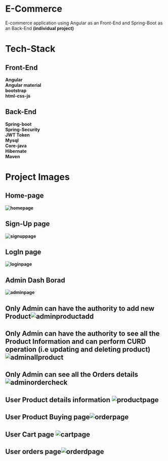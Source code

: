 # E-Commerce
E-commerce application using Angular as an Front-End and Spring-Boot as an Back-End
<b>(individual project)<b/>
  
# Tech-Stack
  ## Front-End
  Angular<br/>
  Angular material<br/>
  bootstrap<br/>
  html-css-js<br/>
  
  ## Back-End
  Spring-boot<br/>
  Spring-Security<br/>
  JWT Token<br/>
  Mysql<br/>
  Core-java<br/>
  Hibernate<br/>
  Maven
# Project Images
## Home-page
![homepage](https://user-images.githubusercontent.com/101379879/217789275-e546df18-8de3-4c25-816a-e5085b37c178.PNG)
## Sign-Up page
![signuppage](https://user-images.githubusercontent.com/101379879/217794231-f4e1085d-12eb-46dc-8bee-49e2d67940a0.PNG)
## LogIn page 
![loginpage](https://user-images.githubusercontent.com/101379879/217794321-301614c7-2fcb-4161-b361-12433d7433a1.PNG)
## Admin Dash Borad
![adminpage](https://user-images.githubusercontent.com/101379879/217791236-92cb44e1-96ae-4ae0-b3d8-ab24616934b7.PNG)
## Only Admin can have the authority to add new Product![adminproductadd](https://user-images.githubusercontent.com/101379879/217791729-ff4a2351-9dc3-4a70-8e05-445dea1b8295.PNG)
## Only Admin can have the authority to see all the Product Information and can perform CURD operation (i.e updating and deleting product)![adminallproduct](https://user-images.githubusercontent.com/101379879/217792931-c41e042b-d466-4768-91a4-15c64ea7e371.PNG)
## Only Admin can see all the Orders details![adminordercheck](https://user-images.githubusercontent.com/101379879/217793512-1551c0e7-5091-450d-8a36-a909bd2cbe10.PNG)
## User Product details information ![productpage](https://user-images.githubusercontent.com/101379879/217794927-f777b557-6016-4969-81d3-22ec1645287e.PNG)
## User Product Buying page![orderpage](https://user-images.githubusercontent.com/101379879/217795525-6f12d95e-5c42-4311-83ac-17fc74457e72.PNG)
## User Cart page ![cartpage](https://user-images.githubusercontent.com/101379879/217795723-29b4ab61-4473-4a45-900e-51dddd98607d.PNG)
## User orders page![orderdpage](https://user-images.githubusercontent.com/101379879/217795985-64c46aa9-f0d8-4b17-87b5-fd8e9ff9d9eb.PNG)
